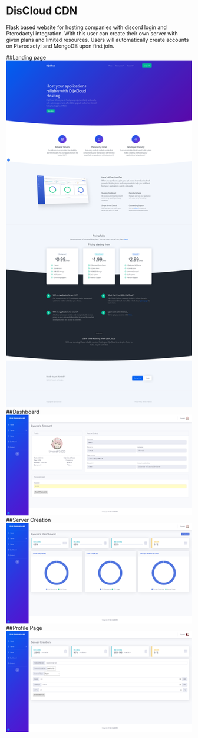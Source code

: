 # DisCloud CDN
Flask based website for hosting companies with discord login and Pterodactyl integration. With this user can create their own server with given plans and limited resources. Users will automatically create accounts on Pterodactyl and MongoDB upon first join. 

##Landing page
![plot](./preview/image_4.png)
##Dashboard
![plot](./preview/image_3.png)
##Server Creation
![plot](./preview/image_2.png)
##Profile Page
![plot](./preview/image_1.png)
